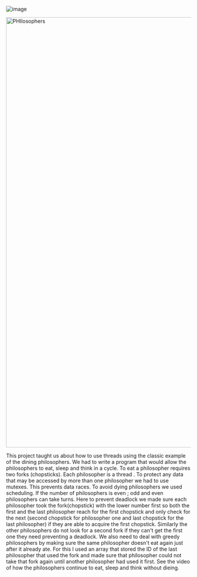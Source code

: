 

![image](https://user-images.githubusercontent.com/82111543/217303951-9051f2db-fa18-413d-8f09-2a98c8943b0a.png)

<img width="1175" alt="PHIlosophers" src="https://user-images.githubusercontent.com/82111543/218946249-ca9dd1ea-e2f1-4939-aaa7-52d107a35f30.png">


This project taught us about how to use threads using the classic example of the dining philosophers. We had to write a program that would allow the philosophers to eat, sleep and think in a cycle. To eat a philosopher requires two forks (chopsticks). Each philosopher is a thread . To protect any data that may be accessed by more than one philosopher we had to use mutexes. This prevents data races. To avoid dying philosophers we used scheduling. If the number of philosophers is even ; odd and even philosophers can take turns. Here to prevent deadlock we made sure each philosopher took the fork(chopstick) with the lower number first so both the first and the last philosopher reach for the first chopstick and only check for the next (second chopstick for philosopher one and last chopstick for  the last philosopher) if they are able to acquire the first chopstick. Similarly the other philosophers do not look for a second fork if they can't get the first one they need preventing a deadlock. We also need to deal with greedy philosophers by making sure the same philosopher doesn't eat again just after it already ate. For this I used an array that stored the ID of the last philosopher that used the fork and made sure that philosopher could not take that fork again until another philosopher had used it first.
See the video of how the philosophers continue to eat, sleep and think without dieing.

